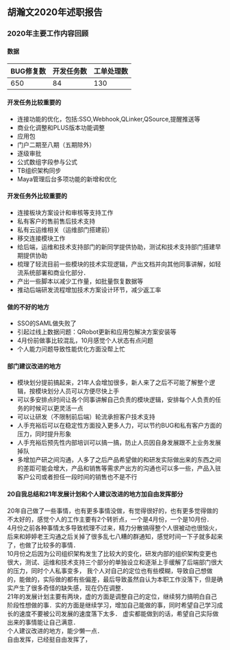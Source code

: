 ## 胡瀚文2020年述职报告

### 2020年主要工作内容回顾


#### 数据
| BUG修复数 | 开发任务数 | 工单处理数 |
| ---- | ---- | ---- | 
| 650 | 84 | 130 |

#### 开发任务比较重要的
- 连接功能的优化，包括:SSO,Webhook,QLinker,QSource,提醒推送等
- 商业化调整和PLUS版本功能调整
- 应用包
- 门户二期至八期（五期除外）
- 逐级审批
- 公式数组字段参与公式
- TB组织架构同步
- Maya管理后台多项功能的新增和优化

#### 开发任务外比较重要的
- 连接板块方案设计和审核等支持工作
- 私有客户的售前售后技术支持
- 私有云运维相关（运维部门搭建前）
- 移交连接模块工作
- 给后端，运维和技术支持部门的新同学提供协助，测试和技术支持部门搭建早期提供协助
- 梳理了轻流目前一些模块的技术实现逻辑，产出文档并向其他同事讲解，如轻流系统部署和商业化部分．
- 产出一些脚本以减少工作量，如批量恢复数据等
- 推动后端研发流程增加技术方案设计环节，减少返工率

#### 做的不好的地方
- SSO的SAML做失败了
- 引起过线上数据问题：QRobot更新和应用包解决方案安装等
- 4月份前做事比较混乱，10月感觉个人状态有点问题
- 个人能力问题导致性能优化方面没帮上忙

#### 部门建议改进的地方
- 模块划分提前搞起来，21年人会增加很多，新人来了之后不可能了解整个逻辑，按模块划分人员可以方便尽快上手
- 可以多安排点时间让各个同事讲解自己负责的模块逻辑，安排每个人负责的任务的时候可以更灵活一点
- 可以让研发（不限制前后端）轮流承担客户技术支持
- 人手充裕后可以在稳定性方面投入更多人力，可以节约BUG和私有客户方面的压力，同时提升形象
- 人手充裕后预先性内部培训可以搞一搞，防止人员因自身发展跟不上业务发展掉队
- 多增加产研之间沟通，人多了之后产品希望做的和研发实际做出来的东西之间的差距可能会增大，产品和销售等需求产出方的沟通也可以多一些，产品入驻客户公司或者担任一段时间的销售也不是不行


#### 20自我总结和21年发展计划和个人建议改进的地方加自由发挥部分
20年自己做了一些事情，也有更多事情没做，有觉得很好的，也有更多觉得做的不太好的，感觉个人的工作主要有2个转折点，一个是4月份，一个是10月份．<br>
4月份之前各种事情太多导致梳理不过来，精力分散搞得整个人很被动也很恼火，后来和婷婷老王沟通之后关掉了很多乱七八糟的群通知，感觉时间一下子就多起来了，也做了比较多的事情．<br>
10月份之后因为公司组织架构发生了比较大的变化，研发内部的组织架构变更也很大，测试、运维和技术支持三个部分的单独设立和逐渐上手缓解了后端部门很大的压力，同时个人私事变多，
我个人对自己的定位也有些模糊，导致自己想做的，能做的，实际做的都有些偏差，最后导致虽然自认为本职工作没落下，但是确实产生了很多奇怪的缺失感，现在仍在调整．<br>
21年的发展计划主要有两块，虚的方面是调整自己的定位，继续努力搞明白自己阶段性想做的事．实的方面是继续学习，增加自己能做的事，同时希望自己学习成长的速度不要被公司发展的速度落下太多．
虚实都能做到的话，希望自己实际做出来的事情能让自己满意．<br>
个人建议改进的地方，能少懒一点．<br>
自由发挥，已经挺自由发挥了，

































